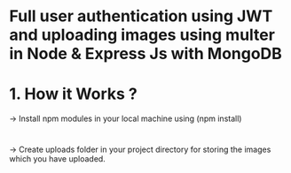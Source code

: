 # Full user authentication using JWT and uploading images using multer in Node & Express Js with MongoDB

# 1. How it Works ?
 -> Install npm modules in your local machine using (npm install) 
 #
 -> Create uploads folder in your project directory for storing the images which you have uploaded.
 
